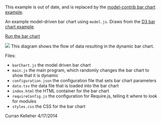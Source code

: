 This example is out of date, and is replaced by the [model-contrib bar chart example](http://curran.github.io/model-contrib/#/examples/barChart).

An example model-driven bar chart using `model.js`. Draws from the [D3 bar chart example](http://bl.ocks.org/mbostock/3885304).

[Run the bar chart](http://curran.github.io/model/examples/d3BarChart/)

<img src="http://curran.github.io/model/images/barChartFlow.png">
This diagram shows the flow of data resulting in the dynamic bar chart.

Files:

 * `barChart.js` the model driven bar chart
 * `main.js` the main program, which randomly changes the bar chart to show that it is dynamic
 * `configuration.json` the configuration file that sets bar chart parameters
 * `data.tsv` the data file that is loaded into the bar chart
 * `index.html` the HTML container for the bar chart
 * `requireConfig.js` the configuration for Require.js, telling it where to look for modules
 * `styles.css` the CSS for the bar chart

Curran Kelleher 4/17/2014

